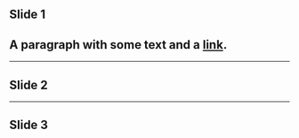 ## Slide 1

## A paragraph with some text and a [link](http://hakim.se).

---

## Slide 2

---

## Slide 3
